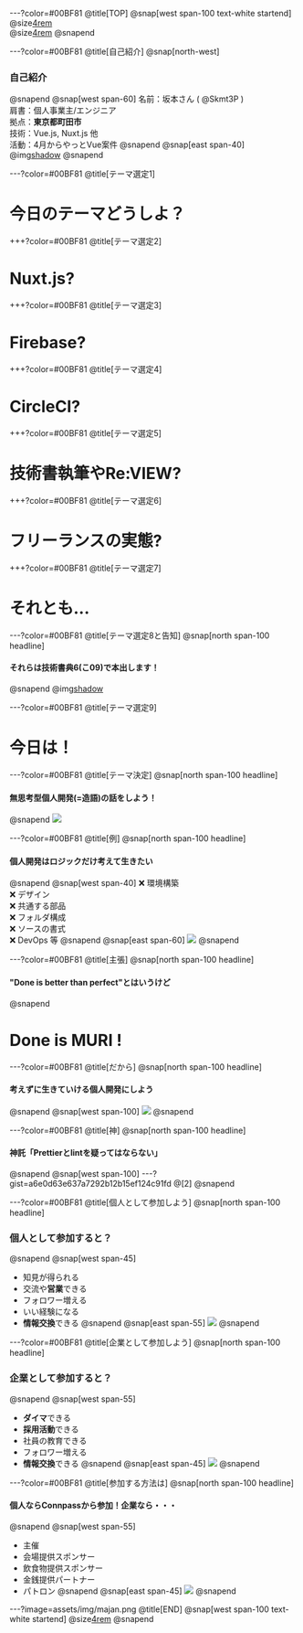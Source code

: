 ---?color=#00BF81
@title[TOP]
@snap[west span-100 text-white startend]
@size[4rem](みどりいろモザイク番外編)
<br>
@size[4rem](無思考型個人開発のススメ)
@snapend

---?color=#00BF81
@title[自己紹介]
@snap[north-west]
### 自己紹介
@snapend
@snap[west span-60]
名前：坂本さん ( @Skmt3P ) <br>
肩書：個人事業主/エンジニア <br>
拠点：**東京都町田市** <br>
技術：Vue.js, Nuxt.js 他 <br>
活動：4月からやっとVue案件
@snapend
@snap[east span-40]
@img[shadow](assets/img/profile.png)
@snapend

---?color=#00BF81
@title[テーマ選定1]
# 今日のテーマどうしよ？

+++?color=#00BF81
@title[テーマ選定2]
# Nuxt.js?

+++?color=#00BF81
@title[テーマ選定3]
# Firebase?

+++?color=#00BF81
@title[テーマ選定4]
# CircleCI?

+++?color=#00BF81
@title[テーマ選定5]
# 技術書執筆やRe:VIEW?

+++?color=#00BF81
@title[テーマ選定6]
# フリーランスの実態?

+++?color=#00BF81
@title[テーマ選定7]
# それとも...

---?color=#00BF81
@title[テーマ選定8と告知]
@snap[north span-100 headline]
#### それらは技術書典6(こ09)で本出します！
@snapend
@img[shadow](assets/img/qrcode.png)

---?color=#00BF81
@title[テーマ選定9]
# 今日は！

---?color=#00BF81
@title[テーマ決定]
@snap[north span-100 headline]
#### 無思考型個人開発(=造語)の話をしよう！
@snapend
![](assets/img/neet_man.png)

---?color=#00BF81
@title[例]
@snap[north span-100 headline]
#### 個人開発はロジックだけ考えて生きたい
@snapend
@snap[west span-40]
❌ 環境構築 <br>
❌ デザイン <br>
❌ 共通する部品 <br>
❌ フォルダ構成 <br>
❌ ソースの書式 <br>
❌ DevOps 等
@snapend
@snap[east span-60]
![](assets/img/neet_woman.png)
@snapend

---?color=#00BF81
@title[主張]
@snap[north span-100 headline]
#### "Done is better than perfect"とはいうけど
@snapend
# Done is MURI !

---?color=#00BF81
@title[だから]
@snap[north span-100 headline]
#### 考えずに生きていける個人開発にしよう
@snapend
@snap[west span-100]
![](assets/img/usingtool.png)
@snapend

---?color=#00BF81
@title[神]
@snap[north span-100 headline]
#### 神託「Prettierとlintを疑ってはならない」
@snapend
@snap[west span-100]
---?gist=a6e0d63e637a7292b12b15ef124c91fd
@[2]
@snapend

---?color=#00BF81
@title[個人として参加しよう]
@snap[north span-100 headline]
### 個人として参加すると？
@snapend
@snap[west span-45]
- 知見が得られる <br>
- 交流や**営業**できる <br>
- フォロワー増える <br>
- いい経験になる <br>
- **情報交換**できる
@snapend
@snap[east span-55]
![](assets/img/people.png)
@snapend

---?color=#00BF81
@title[企業として参加しよう]
@snap[north span-100 headline]
### 企業として参加すると？
@snapend
@snap[west span-55]
- **ダイマ**できる <br>
- **採用活動**できる <br>
- 社員の教育できる <br>
- フォロワー増える <br>
- **情報交換**できる
@snapend
@snap[east span-45]
![](assets/img/company.png)
@snapend

---?color=#00BF81
@title[参加する方法は]
@snap[north span-100 headline]
#### 個人ならConnpassから参加！企業なら・・・
@snapend
@snap[west span-55]
- 主催 <br>
- 会場提供スポンサー <br>
- 飲食物提供スポンサー <br>
- 金銭提供パートナー <br>
- パトロン
@snapend
@snap[east span-45]
![](assets/img/money.png)
@snapend

---?image=assets/img/majan.png
@title[END]
@snap[west span-100 text-white startend]
@size[4rem](良い勉強会ライフを！)
@snapend

